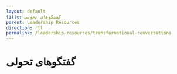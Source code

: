 ```yaml
---
layout: default
title: گفتگو‌های تحولی
parent: Leadership Resources
direction: rtl
permalink: /leadership-resources/transformational-conversations
---
```


# گفتگوهای تحولی
